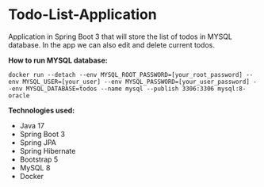 # Todo-List-Application
Application in Spring Boot 3 that will store the list of todos in MYSQL database. In the app we can also edit and delete current todos.

**How to run MYSQL database:**

`docker run --detach --env MYSQL_ROOT_PASSWORD=[your_root_password] --env MYSQL_USER=[your_user] --env MYSQL_PASSWORD=[your_user_password] --env MYSQL_DATABASE=todos --name mysql --publish 3306:3306 mysql:8-oracle`

**Technologies used:**
* Java 17
* Spring Boot 3
* Spring JPA
* Spring Hibernate
* Bootstrap 5
* MySQL 8
* Docker
